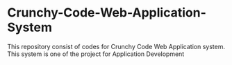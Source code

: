 # Crunchy-Code-Web-Application-System
This repository consist of codes for Crunchy Code Web Application system. This system is one of the project for Application Development
